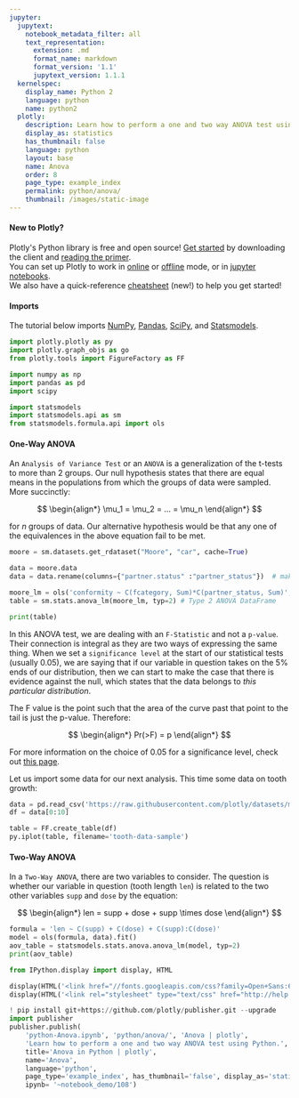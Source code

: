 ```yaml
---
jupyter:
  jupytext:
    notebook_metadata_filter: all
    text_representation:
      extension: .md
      format_name: markdown
      format_version: '1.1'
      jupytext_version: 1.1.1
  kernelspec:
    display_name: Python 2
    language: python
    name: python2
  plotly:
    description: Learn how to perform a one and two way ANOVA test using Python.
    display_as: statistics
    has_thumbnail: false
    language: python
    layout: base
    name: Anova
    order: 8
    page_type: example_index
    permalink: python/anova/
    thumbnail: /images/static-image
---
```


#### New to Plotly?
Plotly's Python library is free and open source! [Get started](https://plot.ly/python/getting-started/) by downloading the client and [reading the primer](https://plot.ly/python/getting-started/).
<br>You can set up Plotly to work in [online](https://plot.ly/python/getting-started/#initialization-for-online-plotting) or [offline](https://plot.ly/python/getting-started/#initialization-for-offline-plotting) mode, or in [jupyter notebooks](https://plot.ly/python/getting-started/#start-plotting-online).
<br>We also have a quick-reference [cheatsheet](https://images.plot.ly/plotly-documentation/images/python_cheat_sheet.pdf) (new!) to help you get started!


#### Imports
The tutorial below imports [NumPy](http://www.numpy.org/), [Pandas](https://plot.ly/pandas/intro-to-pandas-tutorial/), [SciPy](https://www.scipy.org/), and [Statsmodels](http://statsmodels.sourceforge.net/stable/).

```python
import plotly.plotly as py
import plotly.graph_objs as go
from plotly.tools import FigureFactory as FF

import numpy as np
import pandas as pd
import scipy

import statsmodels
import statsmodels.api as sm
from statsmodels.formula.api import ols
```

#### One-Way ANOVA


An `Analysis of Variance Test` or an `ANOVA` is a generalization of the t-tests to more than 2 groups. Our null hypothesis states that there are equal means in the populations from which the groups of data were sampled. More succinctly:

$$
\begin{align*}
\mu_1 = \mu_2 = ... = \mu_n
\end{align*}
$$

for $n$ groups of data. Our alternative hypothesis would be that any one of the equivalences in the above equation fail to be met.

```python
moore = sm.datasets.get_rdataset("Moore", "car", cache=True)

data = moore.data
data = data.rename(columns={"partner.status" :"partner_status"})  # make name pythonic

moore_lm = ols('conformity ~ C(fcategory, Sum)*C(partner_status, Sum)', data=data).fit()
table = sm.stats.anova_lm(moore_lm, typ=2) # Type 2 ANOVA DataFrame

print(table)
```

In this ANOVA test, we are dealing with an `F-Statistic` and not a `p-value`. Their connection is integral as they are two ways of expressing the same thing. When we set a `significance level` at the start of our statistical tests (usually 0.05), we are saying that if our variable in question takes on the 5% ends of our distribution, then we can start to make the case that there is evidence against the null, which states that the data belongs to _this particular distribution_.

The F value is the point such that the area of the curve past that point to the tail is just the p-value. Therefore:

$$
\begin{align*}
Pr(>F) = p
\end{align*}
$$

For more information on the choice of 0.05 for a significance level, check out [this page](http://www.investopedia.com/exam-guide/cfa-level-1/quantitative-methods/hypothesis-testing.asp).


Let us import some data for our next analysis. This time some data on tooth growth:

```python
data = pd.read_csv('https://raw.githubusercontent.com/plotly/datasets/master/tooth_growth_csv')
df = data[0:10]

table = FF.create_table(df)
py.iplot(table, filename='tooth-data-sample')
```

#### Two-Way ANOVA


In a `Two-Way ANOVA`, there are two variables to consider. The question is whether our variable in question (tooth length `len`) is related to the two other variables `supp` and `dose` by the equation:

$$
\begin{align*}
len = supp + dose + supp \times dose
\end{align*}
$$

```python
formula = 'len ~ C(supp) + C(dose) + C(supp):C(dose)'
model = ols(formula, data).fit()
aov_table = statsmodels.stats.anova.anova_lm(model, typ=2)
print(aov_table)
```

```python
from IPython.display import display, HTML

display(HTML('<link href="//fonts.googleapis.com/css?family=Open+Sans:600,400,300,200|Inconsolata|Ubuntu+Mono:400,700" rel="stylesheet" type="text/css" />'))
display(HTML('<link rel="stylesheet" type="text/css" href="http://help.plot.ly/documentation/all_static/css/ipython-notebook-custom.css">'))

! pip install git+https://github.com/plotly/publisher.git --upgrade
import publisher
publisher.publish(
    'python-Anova.ipynb', 'python/anova/', 'Anova | plotly',
    'Learn how to perform a one and two way ANOVA test using Python.',
    title='Anova in Python | plotly',
    name='Anova',
    language='python',
    page_type='example_index', has_thumbnail='false', display_as='statistics', order=8,
    ipynb= '~notebook_demo/108')
```

```python

```
